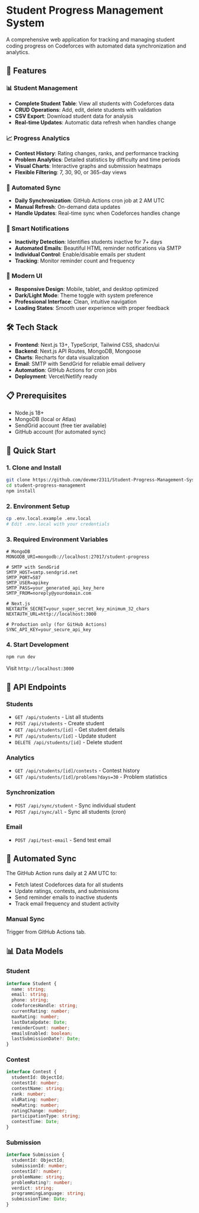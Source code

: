 # Student Progress Management System

A comprehensive web application for tracking and managing student coding progress on Codeforces with automated data synchronization and analytics.

## 🚀 Features

### 📊 Student Management
- **Complete Student Table**: View all students with Codeforces data
- **CRUD Operations**: Add, edit, delete students with validation
- **CSV Export**: Download student data for analysis
- **Real-time Updates**: Automatic data refresh when handles change

### 📈 Progress Analytics
- **Contest History**: Rating changes, ranks, and performance tracking
- **Problem Analytics**: Detailed statistics by difficulty and time periods
- **Visual Charts**: Interactive graphs and submission heatmaps
- **Flexible Filtering**: 7, 30, 90, or 365-day views

### 🔄 Automated Sync
- **Daily Synchronization**: GitHub Actions cron job at 2 AM UTC
- **Manual Refresh**: On-demand data updates
- **Handle Updates**: Real-time sync when Codeforces handles change

### 📧 Smart Notifications
- **Inactivity Detection**: Identifies students inactive for 7+ days
- **Automated Emails**: Beautiful HTML reminder notifications via SMTP
- **Individual Control**: Enable/disable emails per student
- **Tracking**: Monitor reminder count and frequency

### 🎨 Modern UI
- **Responsive Design**: Mobile, tablet, and desktop optimized
- **Dark/Light Mode**: Theme toggle with system preference
- **Professional Interface**: Clean, intuitive navigation
- **Loading States**: Smooth user experience with proper feedback

## 🛠 Tech Stack

- **Frontend**: Next.js 13+, TypeScript, Tailwind CSS, shadcn/ui
- **Backend**: Next.js API Routes, MongoDB, Mongoose
- **Charts**: Recharts for data visualization
- **Email**: SMTP with SendGrid for reliable email delivery
- **Automation**: GitHub Actions for cron jobs
- **Deployment**: Vercel/Netlify ready

## 📋 Prerequisites

- Node.js 18+
- MongoDB (local or Atlas)
- SendGrid account (free tier available)
- GitHub account (for automated sync)

## 🚀 Quick Start

### 1. Clone and Install
```bash
git clone https://github.com/devmer2311/Student-Progress-Management-System.git
cd student-progress-management
npm install
```

### 2. Environment Setup
```bash
cp .env.local.example .env.local
# Edit .env.local with your credentials
```

### 3. Required Environment Variables
```env
# MongoDB
MONGODB_URI=mongodb://localhost:27017/student-progress

# SMTP with SendGrid
SMTP_HOST=smtp.sendgrid.net
SMTP_PORT=587
SMTP_USER=apikey
SMTP_PASS=your_generated_api_key_here
SMTP_FROM=noreply@yourdomain.com

# Next.js
NEXTAUTH_SECRET=your_super_secret_key_minimum_32_chars
NEXTAUTH_URL=http://localhost:3000

# Production only (for GitHub Actions)
SYNC_API_KEY=your_secure_api_key
```


### 4. Start Development
```bash
npm run dev
```

Visit `http://localhost:3000`


## 📡 API Endpoints

### Students
- `GET /api/students` - List all students
- `POST /api/students` - Create student
- `GET /api/students/[id]` - Get student details
- `PUT /api/students/[id]` - Update student
- `DELETE /api/students/[id]` - Delete student

### Analytics
- `GET /api/students/[id]/contests` - Contest history
- `GET /api/students/[id]/problems?days=30` - Problem statistics

### Synchronization
- `POST /api/sync/student` - Sync individual student
- `POST /api/sync/all` - Sync all students (cron)

### Email
- `POST /api/test-email` - Send test email

## 🔄 Automated Sync

The GitHub Action runs daily at 2 AM UTC to:
- Fetch latest Codeforces data for all students
- Update ratings, contests, and submissions
- Send reminder emails to inactive students
- Track email frequency and student activity

### Manual Sync
Trigger from GitHub Actions tab.

## 📊 Data Models

### Student
```typescript
interface Student {
  name: string;
  email: string;
  phone: string;
  codeforcesHandle: string;
  currentRating: number;
  maxRating: number;
  lastDataUpdate: Date;
  reminderCount: number;
  emailsEnabled: boolean;
  lastSubmissionDate?: Date;
}
```

### Contest
```typescript
interface Contest {
  studentId: ObjectId;
  contestId: number;
  contestName: string;
  rank: number;
  oldRating: number;
  newRating: number;
  ratingChange: number;
  participationType: string;
  contestTime: Date;
}
```

### Submission
```typescript
interface Submission {
  studentId: ObjectId;
  submissionId: number;
  contestId?: number;
  problemName: string;
  problemRating?: number;
  verdict: string;
  programmingLanguage: string;
  submissionTime: Date;
}
```

